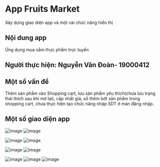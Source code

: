 # App Fruits Market
Xây dựng giao diện app và một vài chức năng hiển thị
## Nội dung app
Ứng dụng mua sắm thực phẩm trực tuyến
## Người thực hiện: Nguyễn Văn Đoàn- 19000412

## Một số vấn đề 
Thêm sản phẩm vào Shopping cart, lưu sản phẩm yêu thích(chưa lưu trạng thái thích sau khi mở lại), cập nhất giá, số thêm bớt sản phẩm trong shopping cart, chưa thực hiện tạo chức năng nhập SDT  ở màn đăng nhập.


## Một số giao diện app
![image](https://user-images.githubusercontent.com/86102398/207580427-b9eeaa10-4d01-4d52-8ba9-ab7f0d83457c.png)
![image](https://user-images.githubusercontent.com/86102398/207580622-49b32756-6f53-4252-9107-237bc3c6ee20.png)

![image](https://user-images.githubusercontent.com/86102398/207580662-dccfff99-3ca6-4176-a79c-3810330d889e.png)
![image](https://user-images.githubusercontent.com/86102398/207580900-7c189b1d-4025-4240-8414-6ab829ef22a8.png)

![image](https://user-images.githubusercontent.com/86102398/182989437-d3ad2a5f-87d5-42af-9958-ce96215fbbd3.png)
![image](https://user-images.githubusercontent.com/86102398/182989570-c3766f19-c5cc-4061-95bf-be5c0fc470bc.png)

![image](https://user-images.githubusercontent.com/86102398/182989621-27ffe63f-d6b0-4ef3-b99a-cbb4b84daafb.png)
![image](https://user-images.githubusercontent.com/86102398/182989633-51663141-02d2-4240-b6ed-397c843ddb6e.png)
![image](https://user-images.githubusercontent.com/86102398/207581148-8828a855-2eea-481c-bb84-fb503996160c.png)

